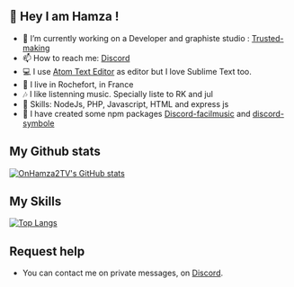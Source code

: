 ## 👋 Hey I am Hamza !

- 🔭 I’m currently working on a Developer and graphiste studio : [Trusted-making](https://trusted-making.eu)
- 📫 How to reach me: [Discord](https://discord.com/users/853268210899353600)
- 💻 I use [Atom Text Editor](https://atom.io/) as editor but I love Sublime Text too.
- 🥖 I live in Rochefort, in France
- 🎶 I like listenning music. Specially liste to RK and jul
- 🔧 Skills: NodeJs, PHP, Javascript, HTML and express js
- 🎒 I have created some npm packages [Discord-facilmusic](https://www.npmjs.com/package/discord-facilmusic) and [discord-symbole](https://www.npmjs.com/package/discord-symbole)

## My Github stats

[![OnHamza2TV's GitHub stats](https://github-readme-stats.vercel.app/api?username=OnHamza2TV)](https://github.com/anuraghazra/github-readme-stats)

## My Skills

[![Top Langs](https://github-readme-stats.vercel.app/api/top-langs/?username=OnHamza2TV=compact)](https://github.com/anuraghazra/github-readme-stats)

## Request help
- You can contact me on private messages, on [Discord](https://discord.com/users/853268210899353600).
